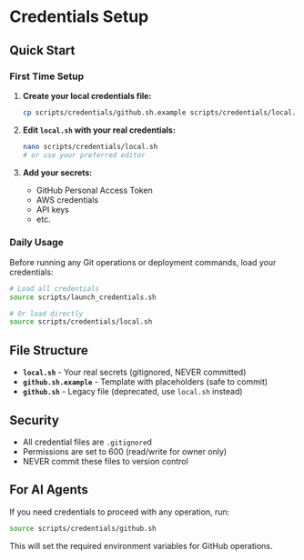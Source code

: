 # Credentials Setup

## Quick Start

### First Time Setup

1. **Create your local credentials file:**
   ```bash
   cp scripts/credentials/github.sh.example scripts/credentials/local.sh
   ```

2. **Edit `local.sh` with your real credentials:**
   ```bash
   nano scripts/credentials/local.sh
   # or use your preferred editor
   ```

3. **Add your secrets:**
   - GitHub Personal Access Token
   - AWS credentials
   - API keys
   - etc.

### Daily Usage

Before running any Git operations or deployment commands, load your credentials:

```bash
# Load all credentials
source scripts/launch_credentials.sh

# Or load directly
source scripts/credentials/local.sh
```

## File Structure

- **`local.sh`** - Your real secrets (gitignored, NEVER committed)
- **`github.sh.example`** - Template with placeholders (safe to commit)
- **`github.sh`** - Legacy file (deprecated, use `local.sh` instead)

## Security

- All credential files are `.gitignore`d
- Permissions are set to 600 (read/write for owner only)
- NEVER commit these files to version control

## For AI Agents

If you need credentials to proceed with any operation, run:
```bash
source scripts/credentials/github.sh
```

This will set the required environment variables for GitHub operations.
